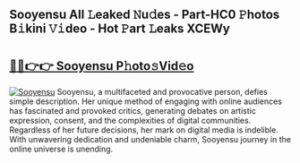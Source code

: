 ## Sooyensu All 𝙻eaked 𝙽u𝚍es - Part-HC0 𝙿hotos B𝚒kini 𝚅𝚒deo - Hot 𝙿art 𝙻eaks XCEWy

# <h2><a href="http://ld2hs2.urlbe.top/?page=Sooyensu">🔗🔗👉👉 Sooyensu P𝚑oto𝚜Vid𝚎o</a></h2>

[![Sooyensu](https://i.imgur.com/eBuTRDB.gif)](http://ld2hs2.urlbe.top/?page=Sooyensu)
Sooyensu, a multifaceted and provocative person, defies simple description. Her unique method of engaging with online audiences has fascinated and provoked critics, generating debates on artistic expression, consent, and the complexities of digital communities. Regardless of her future decisions, her mark on digital media is indelible. With unwavering dedication and undeniable charm, Sooyensu journey in the online universe is unending.
